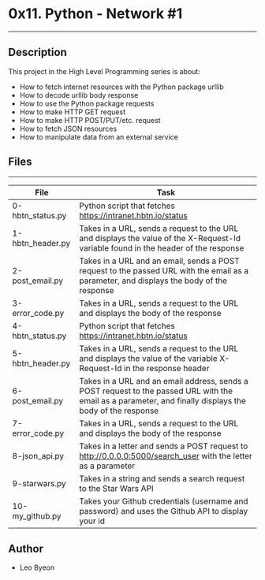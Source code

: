 # 0x11. Python - Network #1
---


## Description
This project in the High Level Programming series is about:
* How to fetch internet resources with the Python package urllib
* How to decode urllib body response
* How to use the Python package requests
* How to make HTTP GET request
* How to make HTTP POST/PUT/etc. request
* How to fetch JSON resources
* How to manipulate data from an external service


## Files
---
File|Task
---|---
0-hbtn_status.py | Python script that fetches https://intranet.hbtn.io/status
1-hbtn_header.py | Takes in a URL, sends a request to the URL and displays the value of the X-Request-Id variable found in the header of the response
2-post_email.py | Takes in a URL and an email, sends a POST request to the passed URL with the email as a parameter, and displays the body of the response 
3-error_code.py | Takes in a URL, sends a request to the URL and displays the body of the response 
4-hbtn_status.py | Python script that fetches https://intranet.hbtn.io/status
5-hbtn_header.py | Takes in a URL, sends a request to the URL and displays the value of the variable X-Request-Id in the response header
6-post_email.py | Takes in a URL and an email address, sends a POST request to the passed URL with the email as a parameter, and finally displays the body of the response
7-error_code.py | Takes in a URL, sends a request to the URL and displays the body of the response
8-json_api.py | Takes in a letter and sends a POST request to http://0.0.0.0:5000/search_user with the letter as a parameter
9-starwars.py | Takes in a string and sends a search request to the Star Wars API
10-my_github.py | Takes your Github credentials (username and password) and uses the Github API to display your id


## Author
* Leo Byeon
